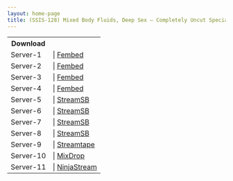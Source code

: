 ```yaml
---
layout: home-page
title: (SSIS-128) Mixed Body Fluids, Deep Sex – Completely Uncut Special – Konan Koyoi
---
```


<table><tbody>
<tr>
<th>Download</th>
</tr>
<tr>
<td>Server-1</td>
<td>| <a href="https://iframejav.club/f/xe566s58p1q806w" target="_blank">Fembed</a></td>
</tr>
<tr>
<td>Server-2</td>
<td>| <a href="https://www.watchjavnow.xyz/f/wxjmgsng20r5re5" target="_blank">Fembed</a></td>
</tr>
<tr>
<td>Server-3</td>
<td>| <a href="https://mycloudzz.com/f/pxg0eumg707kyjw" target="_blank">Fembed</a></td>
</tr>
<tr>
<td>Server-4</td>
<td>| <a href="https://mycloudzz.com/f/w5g2qcng2-8e8ee" target="_blank">Fembed</a></td>
</tr>
<tr>
<td>Server-5</td>
<td>| <a href="https://streamsb.co/d/fm6j5keph4gf.html" target="_blank">StreamSB</a></td>
</tr>
<tr>
<td>Server-6</td>
<td>| <a href="https://streamsb.net/d/ycaqcmih4l3z.html" target="_blank">StreamSB</a></td>
</tr>
<tr>
<td>Server-7</td>
<td>| <a href="https://sbembed4.com/d/xgiaa4jcrlce.html" target="_blank">StreamSB</a></td>
</tr>
<tr>
<td>Server-8</td>
<td>| <a href="https://sbembed4.com/d/yb6117cih94q.html" target="_blank">StreamSB</a></td>
</tr>
<tr>
<td>Server-9</td>
<td>| <a href="https://streamtape.com/v/qKVapgBroJCzGeX" target="_blank">Streamtape</a></td>
</tr>
<tr>
<td>Server-10</td>
<td>| <a href="https://mixdrop.sx/f/j9mkewzqa9eo7p" target="_blank">MixDrop</a></td>
</tr>
<tr>
<td>Server-11</td>
<td>| <a href="https://ninjastream.to/download/GbJQP7Y1oA7rw" target="_blank">NinjaStream</a></td>
</tr>
</tbody></table>
